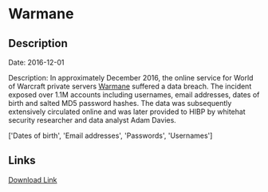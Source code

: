 # Warmane

## Description

Date: 2016-12-01

Description:
In approximately December 2016, the online service for World of Warcraft private servers <a href="https://www.warmane.com" target="_blank" rel="noopener">Warmane</a> suffered a data breach. The incident exposed over 1.1M accounts including usernames, email addresses, dates of birth and salted MD5 password hashes. The data was subsequently extensively circulated online and was later provided to HIBP by whitehat security researcher and data analyst Adam Davies.


['Dates of birth', 'Email addresses', 'Passwords', 'Usernames']

## Links

[Download Link](https://link-to.net/1229997/304.94044711011503/dynamic/?r=aHR0cHM6Ly93d3cubWVkaWFmaXJlLmNvbS92aWV3L1BUMXF1RWJTSU9Wd3dhZC93YXJtYW5lLmNvbS9maWxl)